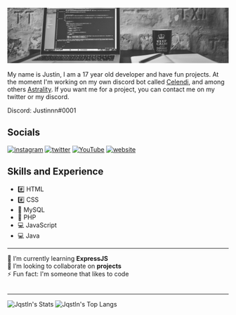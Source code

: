 ![coding](coding.png)

My name is Justin, I am a 17 year old developer and have fun projects. At the moment I'm working on my own discord bot called [Celendi](https://github.com/Celendi), and among others [Astrality](https://github.com/AstralityMC). If you want me for a project, you can contact me on my twitter or my discord. 

Discord: Justinnn#0001

## Socials
[<img src='https://cdn.jsdelivr.net/npm/simple-icons@v5/icons/instagram.svg' alt='instagram' height='40'>](https://www.instagram.com/Jqstln/)  [<img src='https://cdn.jsdelivr.net/npm/simple-icons@v5/icons/twitter.svg' alt='twitter' height='40'>](https://twitter.com/Jqstln)  [<img src='https://cdn.jsdelivr.net/npm/simple-icons@v5/icons/youtube.svg' alt='YouTube' height='40'>](https://www.youtube.com/channel/UCpPz4HF7Z3Ma8VA1TG1oJIw)  [<img src='https://cdn.jsdelivr.net/npm/simple-icons@v5/icons/icloud.svg' alt='website' height='40'>](https://jqstln.xyz/)

## Skills and Experience
 * #️⃣ HTML
 * #️⃣ CSS
 * 📅 MySQL
 * 📅 PHP
 * 💻 JavaScript
 * 💻 Java
***
🌱 I’m currently learning <b>ExpressJS</b><br>
👯 I’m looking to collaborate on <b>projects</b><br>
⚡ Fun fact: I'm someone that likes to code<br><br>
***
![Jqstln's Stats](https://github-readme-stats.vercel.app/api?username=Jqstln&show_icons=true&count_private=true&theme=gruvbox)
![Jqstln's Top Langs](https://github-readme-stats.vercel.app/api/top-langs/?username=Jqstln&layout=compact&theme=gruvbox)
